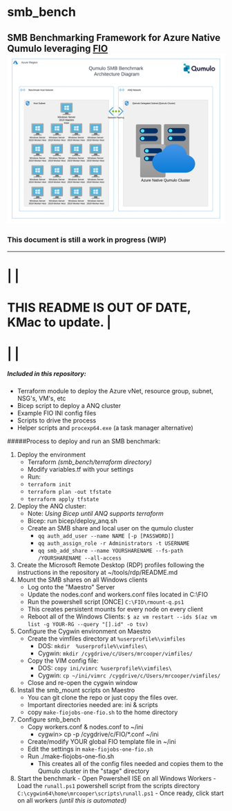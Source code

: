 # smb_bench
SMB Benchmarking Framework for Azure Native Qumulo leveraging [FIO](https://github.com/axboe/fio)
![SMB Bench Architecture Diagram](https://github.com/qumulokmac/smb_bench/blob/main/docs/smb_bench_diagram_anq.png)
---
### This document is still a work in progress (WIP)
---

# |                                           | 
# THIS README IS OUT OF DATE, KMac to update. |
# |                                           | 

##### Included in this repository: 

- Terraform module to deploy the Azure vNet, resource group, subnet, NSG's, VM's, etc
- Bicep script to deploy a ANQ cluster
- Example FIO INI config files 
- Scripts to drive the process
- Helper scripts and `procexp64.exe` (a task manager alternative)

#####Process to deploy and run an SMB benchmark: 

1. Deploy the environment
	- Terraform *(smb_bench/terraform directory)*
	- Modify variables.tf with your settings
	- Run: 
	- `terraform init`
	- `terraform plan -out tfstate`
	- `terraform apply tfstate`
2. Deploy the ANQ cluster: 
	- Note: *Using Bicep until ANQ supports terraform*
	- Bicep: run bicep/deploy_anq.sh	
	- Create an SMB share and local user on the qumulo cluster 
		- `qq auth_add_user --name NAME [-p [PASSWORD]]`
		- `qq auth_assign_role -r Administrators -t USERNAME`
		- `qq smb_add_share --name YOURSHARENAME --fs-path /YOURSHARENAME --all-access`
3. Create the Microsoft Remote Desktop (RDP) profiles following the instructions in the repository at ~/tools/rdp/README.md
4. Mount the SMB shares on all Windows clients
	- Log onto the "Maestro" Server
	- Update the nodes.conf and workers.conf files located in C:\FIO 
	- Run the powershell script [ONCE] `C:\FIO\rmount-q.ps1` 
	- This creates persistent mounts for every node on every client
	- Reboot all of the Windows Clients:
		`$ az vm restart --ids $(az vm list -g YOUR-RG --query "[].id" -o tsv)`
5. Configure the Cygwin environment on Maestro
	- Create the vimfiles directory at `%userprofile%\vimfiles`
		- DOS: `mkdir  %userprofile%\vimfiles\`
		- Cygwin: `mkdir /cygdrive/c/Users/mrcooper/vimfiles/`
	- Copy the VIM config file: 
		- DOS: `copy ini/vimrc %userprofile%\vimfiles\`
		- Cygwin: `cp ~/ini/vimrc /cygdrive/c/Users/mrcooper/vimfiles/`
	- Close and re-open the cygwin window
6. Install the smb_mount scripts on Maestro
	- You can git clone the repo or just copy the files over. 
	- Important directories needed are: ini & scripts
	- copy `make-fiojobs-one-fio.sh` to the home directory 
7. Configure smb_bench
	- Copy workers.conf & nodes.conf to ~/ini 
		- cygwin> cp -p /cygdrive/c/FIO/*.conf ~/ini
	- Create/modify YOUR global FIO template file in ~/ini
	- Edit the settings in `make-fiojobs-one-fio.sh`
	- Run ./make-fiojobs-one-fio.sh 
		- This creates all of the config files needed and copies them to the Qumulo cluster in the "stage" directory
8. Start the benchmark 
		- Open Powershell ISE on all Windows Workers
		- Load the `runall.ps1` powershell script from the scripts directory `C:\cygwin64\home\mrcooper\scripts\runall.ps1`
		- Once ready, click start on all workers *(until this is automated)*



